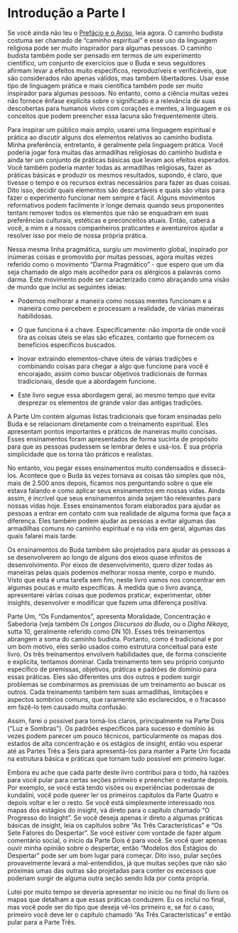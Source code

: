 # Introdução a Parte I

Se você ainda não leu o [Prefácio e o Aviso][prefacio], leia agora. O caminho budista costuma ser chamado de “caminho espiritual” e esse uso da linguagem religiosa pode ser muito inspirador para algumas pessoas. O caminho budista também pode ser pensado em termos de um experimento científico, um conjunto de exercícios que o Buda e seus seguidores afirmam levar a efeitos muito específicos, reproduzíveis e verificáveis, que são considerados não apenas válidos, mas também libertadores. Usar esse tipo de linguagem prática e mais científica também pode ser muito inspirador para algumas pessoas. No entanto, como a ciência muitas vezes não fornece ênfase explícita sobre o significado e a relevância de suas descobertas para humanos vivos com corações e mentes, a linguagem e os conceitos que podem preencher essa lacuna são frequentemente úteis.

Para inspirar um público mais amplo, usarei uma linguagem espiritual e prática ao discutir alguns dos elementos relativos ao caminho budista. Minha preferência, entretanto, é geralmente pela linguagem prática. Você poderia jogar fora muitas das armadilhas religiosas do caminho budista e ainda ter um conjunto de práticas básicas que levam aos efeitos esperados. Você também poderia manter todas as armadilhas religiosas, fazer as práticas básicas e produzir os mesmos resultados, supondo, é claro, que tivesse o tempo e os recursos extras necessários para fazer as duas coisas. Dito isso, decidir quais elementos são descartáveis e quais são vitais para fazer o experimento funcionar nem sempre é fácil. Alguns movimentos reformativos podem facilmente ir longe demais quando seus proponentes tentam remover todos os elementos que não se enquadram em suas preferências culturais, estéticas e preconceitos atuais. Então, caberá a você, a mim e a nossos companheiros praticantes e aventureiros ajudar a resolver isso por meio de nossa própria prática.

Nessa mesma linha pragmática, surgiu um movimento global, inspirado por inúmeras coisas e promovido por muitas pessoas, agora muitas vezes referido como o movimento “Darma Pragmático” - que espero que um dia seja chamado de algo mais acolhedor para os alérgicos a palavras como darma. Este movimento pode ser caracterizado como abraçando uma visão de mundo que inclui as seguintes ideias:

- Podemos melhorar a maneira como nossas mentes funcionam e a maneira como percebem e processam a realidade, de várias maneiras habilidosas.

- O que funciona é a chave. Especificamente: não importa de onde você tira as coisas úteis se elas são eficazes, contanto que fornecem os benefícios específicos buscados.

- Inovar extraindo elementos-chave úteis de várias tradições e combinando coisas para chegar a algo que funcione para você é encorajado, assim como buscar objetivos tradicionais de formas tradicionais, desde que a abordagem funcione.

- Este livro segue essa abordagem geral, ao mesmo tempo que evita desprezar os elementos de grande valor das antigas tradições.

A Parte Um contém algumas listas tradicionais que foram ensinadas pelo Buda e se relacionam diretamente com o treinamento espiritual. Eles apresentam pontos importantes e práticos de maneiras muito concisas. Esses ensinamentos foram apresentados de forma sucinta de propósito para que as pessoas pudessem se lembrar deles e usá-los. É sua própria simplicidade que os torna tão práticos e realistas.

No entanto, vou pegar esses ensinamentos muito condensados e dissecá-los. Acontece que o Buda às vezes tornava as coisas tão simples que nós, mais de 2.500 anos depois, ficamos nos perguntando sobre o que ele estava falando e como aplicar seus ensinamentos em nossas vidas. Ainda assim, é incrível que seus ensinamentos ainda sejam tão relevantes para nossas vidas hoje. Esses ensinamentos foram elaborados para ajudar as pessoas a entrar em contato com sua realidade de alguma forma que faça a diferença. Eles também podem ajudar as pessoas a evitar algumas das armadilhas comuns no caminho espiritual e na vida em geral, algumas das quais falarei mais tarde.

Os ensinamentos do Buda também são projetados para ajudar as pessoas a se desenvolverem ao longo de alguns dos eixos quase infinitos de desenvolvimento. Por eixos de desenvolvimento, quero dizer todas as maneiras pelas quais podemos melhorar nossa mente, corpo e mundo. Visto que esta é uma tarefa sem fim, neste livro vamos nos concentrar em algumas poucas e muito específicas. À medida que o livro avança, apresentarei várias coisas que podemos praticar, experimentar, obter insights, desenvolver e modificar que fazem uma diferença positiva.

Parte Um, “Os Fundamentos”, apresenta Moralidade, Concentração e Sabedoria (veja também _Os Longos Discursos do Buda_, ou o _Digha Nikaya_, sutta 10, geralmente referido como DN 10). Esses três treinamentos abrangem a soma do caminho budista. Portanto, como é tradicional e por um bom motivo, eles serão usados como estrutura conceitual para este livro. Os três treinamentos envolvem habilidades que, de forma consciente e explícita, tentamos dominar. Cada treinamento tem seu próprio conjunto específico de premissas, objetivos, práticas e padrões de domínio para essas práticas. Eles são diferentes uns dos outros e podem surgir problemas se combinarmos as premissas de um treinamento ao buscar os outros. Cada treinamento também tem suas armadilhas, limitações e aspectos sombrios comuns, que raramente são esclarecidos, e o fracasso em fazê-lo tem causado muita confusão.

Assim, farei o possível para torná-los claros, principalmente na Parte Dois (“Luz e Sombras”). Os padrões específicos para sucesso e domínio às vezes podem parecer um pouco técnicos, particularmente os mapas dos estados de alta concentração e os estágios de insight, então vou esperar até as Partes Três a Seis para apresentá-los para manter a Parte Um focada na estrutura básica e práticas que tornam tudo possível em primeiro lugar.

Embora eu ache que cada parte deste livro contribui para o todo, há razões para você pular para certas seções primeiro e preencher o restante depois. Por exemplo, se você está tendo visões ou experiências poderosas de kundalini, você pode querer ler os primeiros capítulos da Parte Quatro e depois voltar e ler o resto. Se você está simplesmente interessado nos mapas dos estágios do insight, vá direto para o capítulo chamado “O Progresso do Insight”. Se você deseja apenas ir direto a algumas práticas básicas de insight, leia os capítulos sobre “As Três Características” e “Os Sete Fatores do Despertar”. Se você estiver com vontade de fazer algum comentário social, o início da Parte Dois é para você. Se você quer apenas ouvir minha opinião sobre o despertar, então “Modelos dos Estágios do Despertar” pode ser um bom lugar para começar. Dito isso, pular seções provavelmente levará a mal-entendidos, já que muitas seções que não são próximas umas das outras são projetadas para conter os excessos que poderiam surgir de alguma outra seção sendo lida por conta própria.

Lutei por muito tempo se deveria apresentar no início ou no final do livro os mapas que detalham a que essas práticas conduzem. Eu os incluí no final, mas você pode ser do tipo que deseja vê-los primeiro e, se for o caso, primeiro você deve ler o capítulo chamado “As Três Características” e então pular para a Parte Três.

[prefacio]: ../prefacio_e_aviso.md
